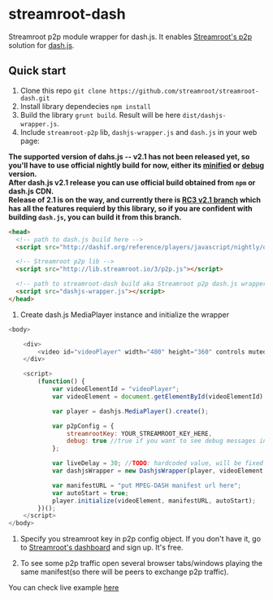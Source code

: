 # streamroot-dash

Streamroot p2p module wrapper for dash.js. It enables [Streamroot's p2p](http://streamroot.io) solution for [dash.js](https://github.com/Dash-Industry-Forum/dash.js).

## Quick start

1. Clone this repo `git clone https://github.com/streamroot/streamroot-dash.git`
1. Install library dependecies `npm install`
1. Build the library `grunt build`. Result will be here `dist/dashjs-wrapper.js`.
1. Include `streamroot-p2p` lib, `dashjs-wrapper.js` and `dash.js` in your web page:
  
  **The supported version of dahs.js -- v2.1 has not been released yet, so you'll have to use official nightly build for now, either its [minified](http://dashif.org/reference/players/javascript/nightly/dash.js/dist/dash.all.min.js) or [debug](http://dashif.org/reference/players/javascript/nightly/dash.js/dist/dash.all.debug.js) version.**  
  **After dash.js v2.1 release you can use official build obtained from `npm` or dash.js CDN.**  
  **Release of 2.1 is on the way, and currently there is [RC3 v2.1 branch](https://github.com/Dash-Industry-Forum/dash.js/tree/RC3_v2.1.0) which has all the features requierd by this library, so if you are confident with building `dash.js`, you can build it from this branch.**

  ```html
  <head>
    <!-- path to dash.js build here -->
    <script src="http://dashif.org/reference/players/javascript/nightly/dash.js/dist/dash.all.debug.js"></script>

    <!-- Streamroot p2p lib -->
    <script src="http://lib.streamroot.io/3/p2p.js"></script>

    <!-- path to streamroot-dash build aka Streamroot p2p dash.js wrapper -->
    <script src="dashjs-wrapper.js"></script>
  </head>
  ```
1. Create dash.js MediaPlayer instance and initialize the wrapper

  ```javascript
  <body>

      <div>
          <video id="videoPlayer" width="480" height="360" controls muted></video>
      </div>

      <script>
          (function() {
              var videoElementId = "videoPlayer";
              var videoElement = document.getElementById(videoElementId);

              var player = dashjs.MediaPlayer().create();

              var p2pConfig = {
                  streamrootKey: YOUR_STREAMROOT_KEY_HERE,
                  debug: true //true if you want to see debug messages in browser console, false otherwise
              };

              var liveDelay = 30; //TODO: hardcoded value, will be fixed in future relases
              var dashjsWrapper = new DashjsWrapper(player, videoElement, p2pConfig, liveDelay);

              var manifestURL = "put MPEG-DASH manifest url here";
              var autoStart = true;
              player.initialize(videoElement, manifestURL, autoStart);
          })();
      </script>
  </body>
  ```

1. Specify you streamroot key in p2p config object. If you don't have it, go to [Streamroot's dashboard](http://dashboard.streamroot.io/) and sign up. It's free.

1. To see some p2p traffic open several browser tabs/windows playing the same manifest(so there will be peers to exchange p2p traffic).

You can check live example [here](http://streamroot.github.io/streamroot-dash/demo/demo.html)
